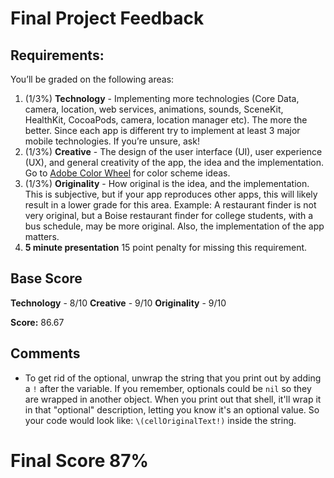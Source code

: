 # Final Project Feedback



## Requirements:

You’ll be graded on the following areas:

1. (1/3%) **Technology** - Implementing more technologies (Core Data, camera, location, web services, animations, sounds, SceneKit, HealthKit, CocoaPods, camera, location manager etc). The more the better. Since each app is different try to implement at least 3 major mobile technologies. If you’re unsure, ask!
2. (1/3%) **Creative** - The design of the user interface (UI), user experience (UX), and general creativity of the app, the idea and the implementation. Go to [Adobe Color Wheel](https://color.adobe.com/create) for color scheme ideas.
3. (1/3%) **Originality** - How original is the idea, and the implementation. This is subjective, but if your app reproduces other apps, this will likely result in a lower grade for this area. Example: A restaurant finder is not very original, but a Boise restaurant finder for college students, with a bus schedule, may be more original. Also, the implementation of the app matters. 
4. **5 minute presentation** 15 point penalty for missing this requirement.



## Base Score

**Technology** - 8/10
**Creative** - 9/10
**Originality** - 9/10

**Score:** 86.67



## Comments

- To get rid of the optional, unwrap the string that you print out by adding a `!` after the variable. If you remember, optionals could be `nil` so they are wrapped in another object. When you print out that shell, it'll wrap it in that "optional" description, letting you know it's an optional value. So your code would look like: `\(cellOriginalText!)` inside the string.

# Final Score 87%


